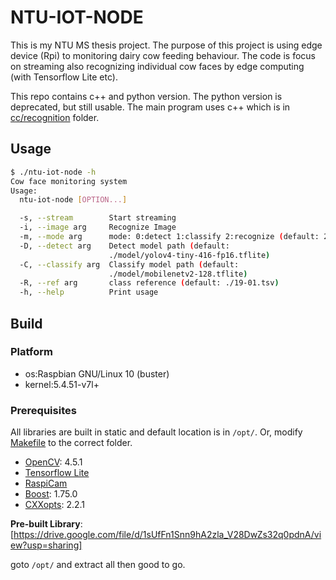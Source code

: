# NTU-IOT-NODE

This is my NTU MS thesis project. The purpose of this project is using edge
 device (Rpi) to monitoring dairy cow feeding behaviour. The code is focus on
 streaming also recognizing individual cow faces by edge computing (with
 Tensorflow Lite etc).

This repo contains c++ and python version. The python version is deprecated, but still
usable. The main program uses c++ which is in 
[cc/recognition](https://github.com/WesleyCh3n/ntu-iot-node/tree/main/cc/recognition)
 folder.

## Usage

```bash
$ ./ntu-iot-node -h
Cow face monitoring system
Usage:
  ntu-iot-node [OPTION...]

  -s, --stream        Start streaming
  -i, --image arg     Recognize Image
  -m, --mode arg      mode: 0:detect 1:classify 2:recognize (default: 2)
  -D, --detect arg    Detect model path (default:
                      ./model/yolov4-tiny-416-fp16.tflite)
  -C, --classify arg  Classify model path (default:
                      ./model/mobilenetv2-128.tflite)
  -R, --ref arg       class reference (default: ./19-01.tsv)
  -h, --help          Print usage

```

## Build

### Platform

- os:Raspbian GNU/Linux 10 (buster)
- kernel:5.4.51-v7l+

### Prerequisites

All libraries are built in static and default location is in `/opt/`. Or, modify
[Makefile](https://github.com/WesleyCh3n/ntu-iot-node/blob/main/cc/recognition/Makefile)
 to the correct folder.

- [OpenCV](https://github.com/opencv/opencv): 4.5.1
- [Tensorflow Lite](https://www.tensorflow.org/lite/guide/build_rpi)
- [RaspiCam](https://github.com/cedricve/raspicam)
- [Boost](https://www.boost.org/): 1.75.0
- [CXXopts](https://github.com/jarro2783/cxxopts): 2.2.1

**Pre-built Library**: [https://drive.google.com/file/d/1sUfFn1Snn9hA2zla_V28DwZs32q0pdnA/view?usp=sharing]

goto `/opt/` and extract all then good to go.
